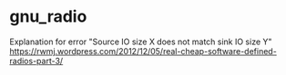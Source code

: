 # gnu_radio
Explanation for error "Source IO size X does not match sink IO size Y" https://rwmj.wordpress.com/2012/12/05/real-cheap-software-defined-radios-part-3/

